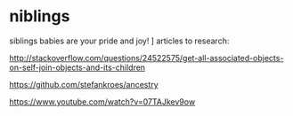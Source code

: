 # niblings
siblings babies are your pride and joy!
]
articles to research: 

http://stackoverflow.com/questions/24522575/get-all-associated-objects-on-self-join-objects-and-its-children

https://github.com/stefankroes/ancestry

https://www.youtube.com/watch?v=07TAJkev9ow
